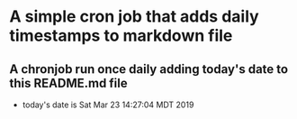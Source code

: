 A simple cron job that adds daily timestamps to markdown file
============================================================
## A chronjob run once daily adding today's date to this README.md file
* today's date is Sat Mar 23 14:27:04 MDT 2019
